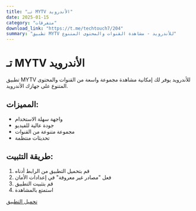 ```yaml
---
title: "تـ MYTV الأندرويد"
date: 2025-01-15
category: "متفرقات"
download_link: "https://t.me/techtouch7/204"
summary: "تطبيق MYTV للأندرويد - مشاهدة القنوات والمحتوى المتنوع"
---
```


# تـ MYTV الأندرويد

تطبيق MYTV للأندرويد يوفر لك إمكانية مشاهدة مجموعة واسعة من القنوات والمحتوى المتنوع على جهازك الأندرويد.

## المميزات:
- واجهة سهلة الاستخدام
- جودة عالية للفيديو
- مجموعة متنوعة من القنوات
- تحديثات منتظمة

## طريقة التثبيت:
1. قم بتحميل التطبيق من الرابط أدناه
2. فعل "مصادر غير معروفة" في إعدادات الأمان
3. قم بتثبيت التطبيق
4. استمتع بالمشاهدة

[تحميل التطبيق](https://t.me/techtouch7/204)

